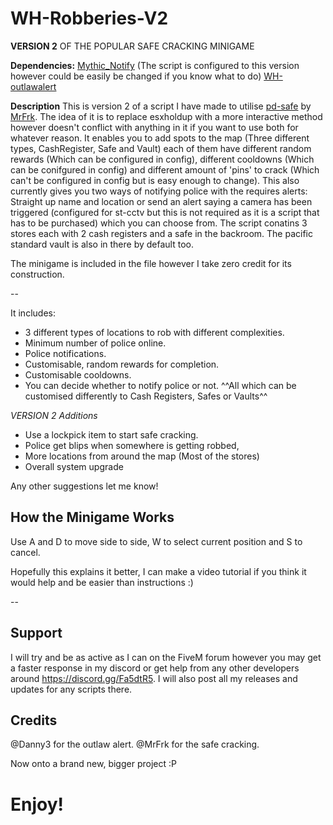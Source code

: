 # WH-Robberies-V2

**VERSION 2** OF THE POPULAR SAFE CRACKING MINIGAME

**Dependencies:**
[Mythic_Notify](https://github.com/JayMontana36/mythic_notify) (The script is configured to this version however could be easily be changed if you know what to do)
[WH-outlawalert](https://github.com/WindiestHook381/wh_outlawalert) 

**Description**
This is version 2 of a script I have made to utilise [pd-safe](https://forum.cfx.re/t/release-pd-safe-standalone-lua-safecracking-minigame/1231799) by [MrFrk](https://forum.cfx.re/u/mrfrk/summary). The idea of it is to replace esxholdup with a more interactive method however doesn't conflict with anything in it if you want to use both for whatever reason. It enables you to add spots to the map (Three different types, CashRegister, Safe and Vault) each of them have different random rewards (Which can be configured in config), different cooldowns (Which can be conifgured in config) and different amount of 'pins' to crack (Which can't be configured in config but is easy enough to change). This also currently gives you two ways of notifying police with the requires alerts: Straight up name and location or send an alert saying a camera has been triggered (configured for st-cctv but this is not required as it is a script that has to be purchased) which you can choose from. The script conatins 3 stores each with 2 cash registers and a safe in the backroom. The pacific standard vault is also in there by default too.

The minigame is included in the file however I take zero credit for its construction.

--

It includes:
- 3 different types of locations to rob with different complexities.
- Minimum number of police online.
- Police notifications.
- Customisable, random rewards for completion.
- Customisable cooldowns.
- You can decide whether to notify police or not.
^^All which can be customised differently to Cash Registers, Safes or Vaults^^

*VERSION 2 Additions*
- Use a lockpick item to start safe cracking.
- Police get blips when somewhere is getting robbed,
- More locations from around the map (Most of the stores)
- Overall system upgrade

Any other suggestions let me know!

## How the Minigame Works
Use A and D to move side to side, W to select current position and S to cancel.

Hopefully this explains it better, I can make a video tutorial if you think it would help and be easier than instructions :)

--


## Support
I will try and be as active as I can on the FiveM forum however you may get a faster response in my discord or get help from any other developers around https://discord.gg/Fa5dtR5. I will also post all my releases and updates for any scripts there.

## Credits
@Danny3 for the outlaw alert.
@MrFrk for the safe cracking.

Now onto a brand new, bigger project :P

# Enjoy!
